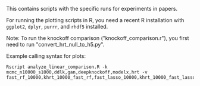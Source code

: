 This contains scripts with the specific runs for experiments in papers.

For running the plotting scripts in R, you need a recent R installation with ```ggplot2```, ```dplyr```, ```purrr```, and ```rhdf5``` installed.

Note: To run the knockoff comparison ("knockoff_comparison.r"), you first need to run "convert_hrt_null_to_h5.py".

Example calling syntax for plots:
```
Rscript analyze_linear_comparison.R -k mcmc_n10000_s1000,ddlk,gan,deepknockoff,modelx,hrt -v fast_rf_10000,khrt_10000_fast_rf,fast_lasso_10000,khrt_10000_fast_lasso
```
